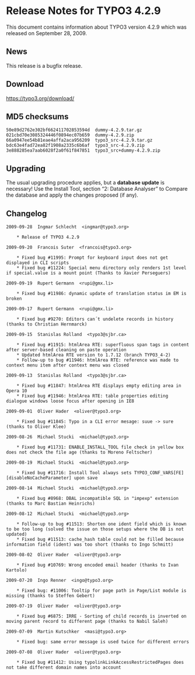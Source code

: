 Release Notes for TYPO3 4.2.9
=============================

This document contains information about TYPO3 version 4.2.9 which was
released on September 28, 2009.

News
----

This release is a bugfix release.

Download
--------

<https://typo3.org/download/>

MD5 checksums
-------------

    50e89d2762e302bf662411702853594d  dummy-4.2.9.tar.gz
    021cbd70e3085324446f0894ec07b659  dummy-4.2.9.zip
    66a0947ee54b81eae4affa2aca956209  typo3_src-4.2.9.tar.gz
    bdc63e4fad72ea82f1908a2335c6b6af  typo3_src-4.2.9.zip
    3e888285ea7aab6028f2a0f61f847851  typo3_src+dummy-4.2.9.zip

Upgrading
---------

The usual upgrading procedure applies, but a **database update** is
necessary! Use the Install Tool, section “2: Database Analyser” to
Compare the database and apply the changes proposed (if any).

Changelog
---------

    2009-09-28  Ingmar Schlecht  <ingmar@typo3.org>

        * Release of TYPO3 4.2.9

    2009-09-20  Francois Suter  <francois@typo3.org>

        * Fixed bug #11995: Prompt for keyboard input does not get displayed in CLI scripts
        * Fixed bug #11224: Special menu directory only renders 1st level if special.value is a mount point (Thanks to Xavier Perseguers)

    2009-09-19  Rupert Germann  <rupi@gmx.li>

        * Fixed bug #11986: dynamic update of translation status im EM is broken

    2009-09-17  Rupert Germann  <rupi@gmx.li>

        * Fixed bug #9270: Editors can´t undelete records in history (thanks to Christian Hernmarck)

    2009-09-15  Stanislas Rolland  <typo3@sjbr.ca>

        * Fixed bug #11915: htmlArea RTE: superfluous span tags in content after server-based cleaning on paste operation
        * Updated htmlArea RTE version to 1.7.12 (branch TYPO3_4-2)
        * Follow-up to bug #11946: htmlArea RTE: reference was made to context menu item after context menu was closed

    2009-09-13  Stanislas Rolland  <typo3@sjbr.ca>

        * Fixed bug #11847: htmlArea RTE displays empty editing area in Opera 10
        * Fixed bug #11946: htmlArea RTE: table properties editing dialogue windows loose focus after opening in IE8

    2009-09-01  Oliver Hader  <oliver@typo3.org>

        * Fixed bug #11845: Typo in a CLI error mesage: suue -> sure (thanks to Oliver Klee)

    2009-08-26  Michael Stucki  <michael@typo3.org>

        * Fixed bug #11731: ENABLE_INSTALL_TOOL file check in yellow box does not check the file age (thanks to Moreno Feltscher)

    2009-08-19  Michael Stucki  <michael@typo3.org>

        * Fixed bug #11716: Install Tool always sets TYPO3_CONF_VARS[FE][disableNoCacheParameter] upon save

    2009-08-14  Michael Stucki  <michael@typo3.org>

        * Fixed bug #8968: DBAL incompatible SQL in "impexp" extension (thanks to Marc Bastian Heinrichs)

    2009-08-12  Michael Stucki  <michael@typo3.org>

        * Follow-up to bug #11513: Shorten one ident field which is known to be too long (solved the issue on those setups where the DB is not updated)
        * Fixed bug #11513: cache_hash table could not be filled because information field (ident) was too short (thanks to Ingo Schmitt)

    2009-08-02  Oliver Hader  <oliver@typo3.org>

        * Fixed bug #10769: Wrong encoded email header (thanks to Ivan Kartolo)

    2009-07-20  Ingo Renner  <ingo@typo3.org>

        * Fixed bug: #11006: Tooltip for page path in Page/List module is missing (thanks to Steffen Gebert)

    2009-07-19  Oliver Hader  <oliver@typo3.org>

        * Fixed bug #6875: IRRE - Sorting of child records is inverted on moving parent record to different page (thanks to Nabil Saleh)

    2009-07-09  Martin Kutschker  <masi@typo3.org>

        * Fixed bug: same error message is used twice for different errors

    2009-07-08  Oliver Hader  <oliver@typo3.org>

        * Fixed bug #11412: Using typolinkLinkAccessRestrictedPages does not take different domain names into account
